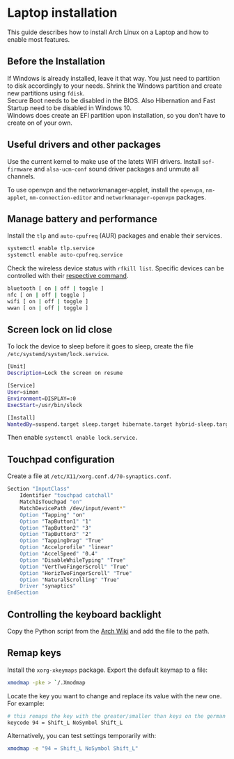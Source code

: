 # Laptop installation

This guide describes how to install Arch Linux on a Laptop and how to enable most features.

## Before the Installation

If Windows is already installed, leave it that way. You just need to partition to disk accordingly to your needs. Shrink the Windows partition and create new partitions using `fdisk`.  
Secure Boot needs to be disabled in the BIOS. Also Hibernation and Fast Startup need to be disabled in Windows 10.  
Windows does create an EFI partition upon installation, so you don't have to create on of your own.

## Useful drivers and other packages
Use the current kernel to make use of the latets WIFI drivers.
Install `sof-firmware` and `alsa-ucm-conf` sound driver packages and unmute all channels.

To use openvpn and the networkmanager-applet, install the `openvpn`, `nm-applet`, `nm-connection-editor` and `networkmanager-openvpn` packages.

## Manage battery and performance

Install the `tlp` and `auto-cpufreq` (AUR) packages and enable their services.

```sh
systemctl enable tlp.service
systemctl enable auto-cpufreq.service
```

Check the wireless device status with `rfkill list`. Specific devices can be controlled with their [respective command](https://linrunner.de/tlp/usage/radio.html).

```sh
bluetooth [ on | off | toggle ]
nfc [ on | off | toggle ]
wifi [ on | off | toggle ]
wwan [ on | off | toggle ]
```

## Screen lock on lid close

To lock the device to sleep before it goes to sleep, create the file `/etc/systemd/system/lock.service`.

```sh
[Unit]
Description=Lock the screen on resume

[Service]
User=simon
Environment=DISPLAY=:0
ExecStart=/usr/bin/slock

[Install]
WantedBy=suspend.target sleep.target hibernate.target hybrid-sleep.target suspend-then-hibernate.target
```
Then enable `systemctl enable lock.service.`

## Touchpad configuration

Create a file at `/etc/X11/xorg.conf.d/70-synaptics.conf`.

```sh
Section "InputClass"
	Identifier "touchpad catchall"
	MatchIsTouchpad "on"
	MatchDevicePath /dev/input/event*"
	Option "Tapping" "on"
	Option "TapButton1" "1"
	Option "TapButton2" "3"
	Option "TapButton3" "2"
	Option "TappingDrag" "True"
	Option "Accelprofile" "linear"
	Option "AccelSpeed" "0.4"
	Option "DisableWhileTyping" "True"
	Option "VertTwoFingerScroll" "True"
	Option "HorizTwoFingerScroll" "True"
	Option "NaturalScrolling" "True"
	Driver "synaptics"
EndSection
```

## Controlling the keyboard backlight

Copy the Python script from the [Arch Wiki](https://wiki.archlinux.org/title/Keyboard_backlight) and add the file to the path.

## Remap keys

Install the `xorg-xkeymaps` package.
Export the default keymap to a file:

```sh
xmodmap -pke > `/.Xmodmap
```

Locate the key you want to change and replace its value with the new one.
For example:

```sh
# this remaps the key with the greater/smaller than keys on the german keyboard with shift
keycode 94 = Shift_L NoSymbol Shift_L
```

Alternatively, you can test settings temporarily with:

```sh
xmodmap -e "94 = Shift_L NoSymbol Shift_L"
```
